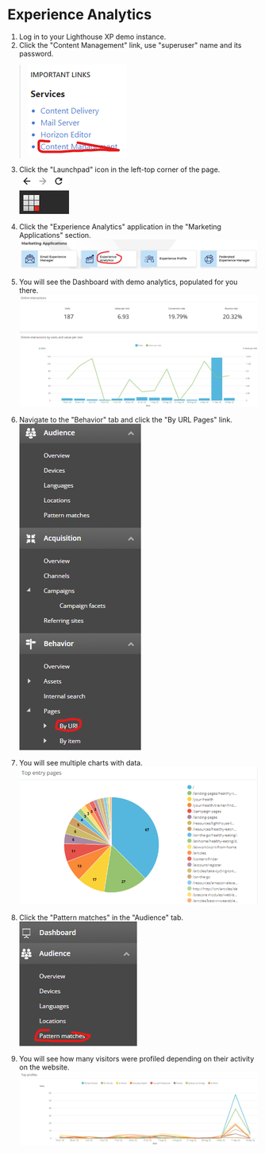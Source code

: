# Experience Analytics

1. Log in to your Lighthouse XP demo instance.
2. Click the "Content Management" link, use "superuser" name and its password.
> ![Content Management link](./media/image1.png)

3. Click the "Launchpad" icon in the left-top corner of the page.
![](./media/image2.png)

4. Click the "Experience Analytics" application in the "Marketing Applications" section.
![](./media/image3.png)

5. You will see the Dashboard with demo analytics, populated  for you there.
![](./media/image4.png)

6. Navigate to the "Behavior" tab and click the "By URL Pages" link.
![](./media/image5.png)

7. You will see multiple charts with data.
![](./media/image6.png)

8. Click the "Pattern matches" in the "Audience" tab.
![](./media/image7.png)

9. You will see how many visitors were profiled depending on their activity on the website.
![](./media/image8.png)
